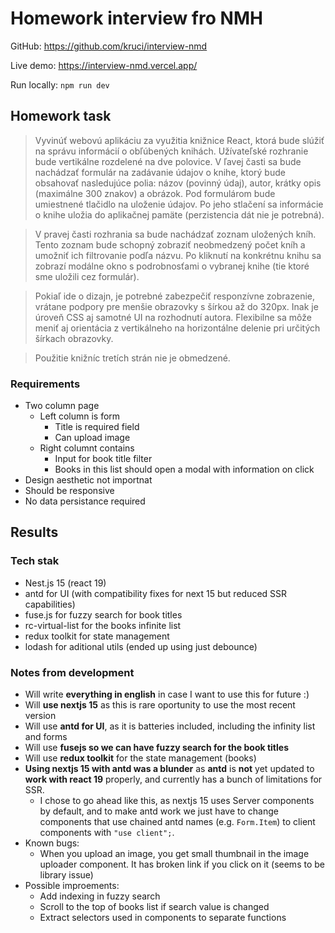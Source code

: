 # Homework interview fro NMH

GitHub: https://github.com/kruci/interview-nmd

Live demo: https://interview-nmd.vercel.app/

Run locally: `npm run dev`

## Homework task

> Vyvinúť webovú aplikáciu za využitia knižnice React, ktorá bude slúžiť na správu informácií o obľúbených knihách. Užívateľské rozhranie bude vertikálne rozdelené na dve polovice. V ľavej časti sa bude nachádzať formulár na zadávanie údajov o knihe, ktorý bude obsahovať nasledujúce polia: názov (povinný údaj), autor, krátky opis (maximálne 300 znakov) a obrázok. Pod formulárom bude umiestnené tlačidlo na uloženie údajov. Po jeho stlačení sa informácie o knihe uložia do aplikačnej pamäte (perzistencia dát nie je potrebná).

> V pravej časti rozhrania sa bude nachádzať zoznam uložených kníh. Tento zoznam bude schopný zobraziť neobmedzený počet kníh a umožniť ich filtrovanie podľa názvu. Po kliknutí na konkrétnu knihu sa zobrazí modálne okno s podrobnosťami o vybranej knihe (tie ktoré sme uložili cez formulár).

> Pokiaľ ide o dizajn, je potrebné zabezpečiť responzívne zobrazenie, vrátane podpory pre menšie obrazovky s šírkou až do 320px. Inak je úroveň CSS aj samotné UI na rozhodnutí autora. Flexibilne sa môže meniť aj orientácia z vertikálneho na horizontálne delenie pri určitých šírkach obrazovky.

> Použitie knižníc tretích strán nie je obmedzené.

### Requirements

- Two column page
  - Left column is form
    - Title is required field
    - Can upload image
  - Right columnt contains
    - Input for book title filter
    - Books in this list should open a modal with information on click
- Design aesthetic not importnat
- Should be responsive
- No data persistance required

## Results

### Tech stak

- Nest.js 15 (react 19)
- antd for UI (with compatibility fixes for next 15 but reduced SSR capabilities)
- fuse.js for fuzzy search for book titles
- rc-virtual-list for the books infinite list
- redux toolkit for state management
- lodash for aditional utils (ended up using just debounce)

### Notes from development

- Will write **everything in english** in case I want to use this for future :)
- Will **use nextjs 15** as this is rare oportunity to use the most recent version
- Will use **antd for UI**, as it is batteries included, including the infinity list and forms
- Will use **fusejs so we can have fuzzy search for the book titles**
- Will use **redux toolkit** for the state management (books)
- **Using nextjs 15 with antd was a blunder** as **antd** is **not** yet updated to **work with react 19** properly, and currently has a bunch of limitations for SSR.
  - I chose to go ahead like this, as nextjs 15 uses Server components by default, and to make antd work we just have to change components that use chained antd names (e.g. `Form.Item`) to client components with `"use client";`.
- Known bugs:
  - When you upload an image, you get small thumbnail in the image uploader component. It has broken link if you click on it (seems to be library issue)
- Possible improements:
  - Add indexing in fuzzy search
  - Scroll to the top of books list if search value is changed
  - Extract selectors used in components to separate functions
